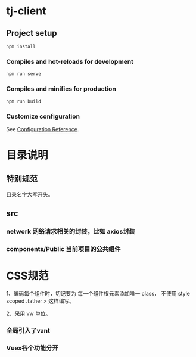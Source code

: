 # tj-client

## Project setup
```
npm install
```

### Compiles and hot-reloads for development
```
npm run serve
```

### Compiles and minifies for production
```
npm run build
```

### Customize configuration
See [Configuration Reference](https://cli.vuejs.org/config/).


# 目录说明
## 特别规范
  目录名字大写开头。
## src
###  network 网络请求相关的封装，比如 axios封装
###  components/Public 当前项目的公共组件

# CSS规范
1、编码每个组件时，切记要为 每一个组件根元素添加唯一 class， 不使用 style scoped
.father > 这样编写。

2、采用 vw 单位。
### 全局引入了vant


### Vuex各个功能分开
